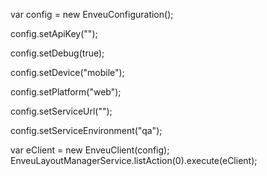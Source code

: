 var config = new EnveuConfiguration();

config.setApiKey("<Blah>");

config.setDebug(true);

config.setDevice("mobile");

config.setPlatform("web");

config.setServiceUrl("<Blah Blah>");

config.setServiceEnvironment("qa");

var eClient = new EnveuClient(config);
EnveuLayoutManagerService.listAction(0).execute(eClient);